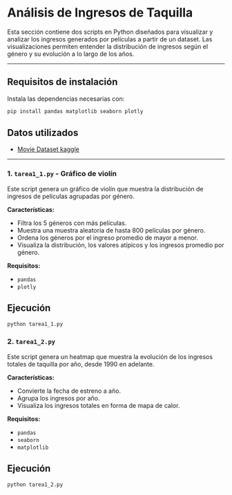 # Análisis de Ingresos de Taquilla

Esta sección contiene dos scripts en Python diseñados para visualizar y analizar los ingresos generados por películas a partir de un dataset. Las visualizaciones permiten entender la distribución de ingresos según el género y su evolución a lo largo de los años.

---

## Requisitos de instalación

Instala las dependencias necesarias con:

```bash
pip install pandas matplotlib seaborn plotly
```

## Datos utilizados

- [Movie Dataset kaggle](https://www.kaggle.com/datasets/utkarshx27/movies-dataset?resource=downloadmovie)

---

### 1. `tarea1_1.py` - Gráfico de violín

Este script genera un gráfico de violín que muestra la distribución de ingresos de películas agrupadas por género.

**Características:**
- Filtra los 5 géneros con más películas.
- Muestra una muestra aleatoria de hasta 800 películas por género.
- Ordena los géneros por el ingreso promedio de mayor a menor.
- Visualiza la distribución, los valores atípicos y los ingresos promedio por género.

**Requisitos:**
- `pandas`
- `plotly`

## Ejecución
```bash
python tarea1_1.py
```

### 2. `tarea1_2.py`

Este script genera un heatmap que muestra la evolución de los ingresos totales de taquilla por año, desde 1990 en adelante.

**Características:**
- Convierte la fecha de estreno a año.
- Agrupa los ingresos por año.
- Visualiza los ingresos totales en forma de mapa de calor.

**Requisitos:**
- `pandas`
- `seaborn`
- `matplotlib`

## Ejecución
```bash
python tarea1_2.py
```



